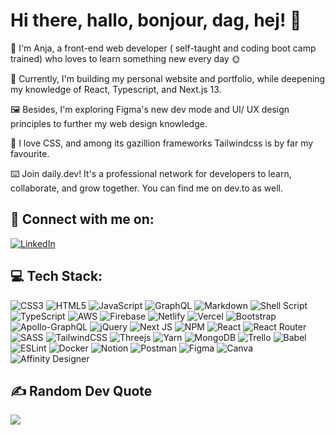 
# Hi there, hallo, bonjour, dag, hej! 👋 


🌈 I'm Anja, a front-end web developer ( self-taught and coding boot camp trained) who loves to learn something new every day 🌞

🔭 Currently, I'm building my personal website and portfolio, while deepening my knowledge of React, Typescript, and Next.js 13.
 
🖼️ Besides, I'm exploring Figma's new dev mode and UI/ UX design principles to further my web design knowledge.  

🎨 I love CSS, and among its gazillion frameworks Tailwindcss is by far my favourite.

⌨️ Join daily.dev! It's a professional network for developers to learn, collaborate, and grow together. You can find me on dev.to as well.

## 📱 Connect with me on:

[![LinkedIn](https://img.shields.io/badge/LinkedIn-%230077B5.svg?logo=linkedin&logoColor=white)](https://linkedin.com/in/anjapetry/) 

## 💻 Tech Stack:

![CSS3](https://img.shields.io/badge/css3-%231572B6.svg?style=flat&logo=css3&logoColor=white) ![HTML5](https://img.shields.io/badge/html5-%23E34F26.svg?style=flat&logo=html5&logoColor=white) ![JavaScript](https://img.shields.io/badge/javascript-%23323330.svg?style=flat&logo=javascript&logoColor=%23F7DF1E) ![GraphQL](https://img.shields.io/badge/-GraphQL-E10098?style=flat&logo=graphql&logoColor=white) ![Markdown](https://img.shields.io/badge/markdown-%23000000.svg?style=flat&logo=markdown&logoColor=white) ![Shell Script](https://img.shields.io/badge/shell_script-%23121011.svg?style=flat&logo=gnu-bash&logoColor=white) ![TypeScript](https://img.shields.io/badge/typescript-%23007ACC.svg?style=flat&logo=typescript&logoColor=white) ![AWS](https://img.shields.io/badge/AWS-%23FF9900.svg?style=flat&logo=amazon-aws&logoColor=white) ![Firebase](https://img.shields.io/badge/firebase-%23039BE5.svg?style=flat&logo=firebase) ![Netlify](https://img.shields.io/badge/netlify-%23000000.svg?style=flat&logo=netlify&logoColor=#00C7B7) ![Vercel](https://img.shields.io/badge/vercel-%23000000.svg?style=flat&logo=vercel&logoColor=white) ![Bootstrap](https://img.shields.io/badge/bootstrap-%23563D7C.svg?style=flat&logo=bootstrap&logoColor=white) ![Apollo-GraphQL](https://img.shields.io/badge/-ApolloGraphQL-311C87?style=flat&logo=apollo-graphql) ![jQuery](https://img.shields.io/badge/jquery-%230769AD.svg?style=flat&logo=jquery&logoColor=white) ![Next JS](https://img.shields.io/badge/Next-black?style=flat&logo=next.js&logoColor=white) ![NPM](https://img.shields.io/badge/NPM-%23000000.svg?style=flat&logo=npm&logoColor=white) ![React](https://img.shields.io/badge/react-%2320232a.svg?style=flat&logo=react&logoColor=%2361DAFB) ![React Router](https://img.shields.io/badge/React_Router-CA4245?style=flat&logo=react-router&logoColor=white) ![SASS](https://img.shields.io/badge/SASS-hotpink.svg?style=flat&logo=SASS&logoColor=white) ![TailwindCSS](https://img.shields.io/badge/tailwindcss-%2338B2AC.svg?style=flat&logo=tailwind-css&logoColor=white) ![Threejs](https://img.shields.io/badge/threejs-black?style=flat&logo=three.js&logoColor=white) ![Yarn](https://img.shields.io/badge/yarn-%232C8EBB.svg?style=flat&logo=yarn&logoColor=white) ![MongoDB](https://img.shields.io/badge/MongoDB-%234ea94b.svg?style=flat&logo=mongodb&logoColor=white) ![Trello](https://img.shields.io/badge/Trello-%23026AA7.svg?style=flat&logo=Trello&logoColor=white) ![Babel](https://img.shields.io/badge/Babel-F9DC3e?style=flat&logo=babel&logoColor=black) ![ESLint](https://img.shields.io/badge/ESLint-4B3263?style=flat&logo=eslint&logoColor=white) ![Docker](https://img.shields.io/badge/docker-%230db7ed.svg?style=flat&logo=docker&logoColor=white) ![Notion](https://img.shields.io/badge/Notion-%23000000.svg?style=flat&logo=notion&logoColor=white) ![Postman](https://img.shields.io/badge/Postman-FF6C37?style=flat&logo=postman&logoColor=white) 	![Figma](https://img.shields.io/badge/figma-%23F24E1E.svg?style=flat&logo=figma&logoColor=white) ![Canva](https://img.shields.io/badge/Canva-%2300C4CC.svg?style=flat&logo=Canva&logoColor=white) ![Affinity Designer](https://img.shields.io/badge/affinitydesginer-%231B72BE.svg?style=flat&logo=affinity-designer&logoColor=white)


## ✍️ Random Dev Quote

![](https://quotes-github-readme.vercel.app/api?type=horizontal&theme=radical)
